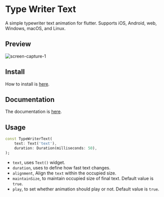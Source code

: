# Type Writer Text
A simple typewriter text animation for flutter. Supports iOS, Android, web, Windows, macOS, and Linux.

## Preview
![screen-capture-_1_](https://user-images.githubusercontent.com/45191605/162557654-6e98d7be-e198-4089-bc13-6b52f7e4a6e2.gif)
## Install
How to install is <a href='https://pub.dev/packages/typewritertext/install'>here</a>.
## Documentation
The documentation is <a href='https://pub.dev/documentation/typewritertext/latest/typewritertext/typewritertext-library.html'>here</a>.
## Usage
```dart
const TypeWriterText(
    text: Text('text'), 
    duration: Duration(milliseconds: 50),
);
``` 
* `text`, uses `Text()` widget.<br>
* `duration`, uses to define how fast text changes.<br>
* `alignment`, Align the `text` within the occupied size.<br>
* `maintainSize`, to maintain occupied size of final text. Default value is `true`.<br>
* `play`, to set whether animation should play or not. Default value is `true`.
